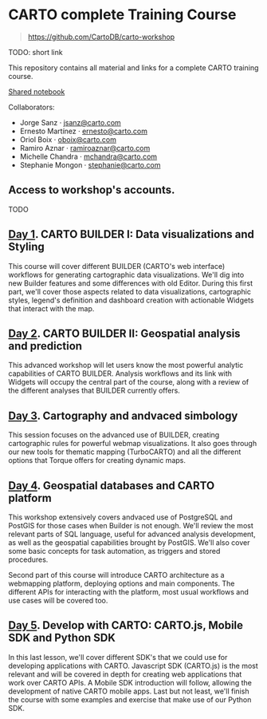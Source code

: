 CARTO complete Training Course
==============================

> https://github.com/CartoDB/carto-workshop 

TODO: short link

This repository contains all material and links for a complete CARTO training course.

[Shared notebook](notas.md)


Collaborators:

* Jorge Sanz · jsanz@carto.com
* Ernesto Martínez · ernesto@carto.com
* Oriol Boix · oboix@carto.com
* Ramiro Aznar · ramiroaznar@carto.com
* Michelle Chandra · mchandra@carto.com
* Stephanie Mongon · stephanie@carto.com

## Access to workshop's accounts. 

TODO


## [Day 1](01-builder-visualization/README.md). CARTO BUILDER I: Data visualizations and Styling

This course will cover different BUILDER (CARTO's web interface) workflows for generating cartographic data visualizations. We'll dig into new Builder features and some differences with old Editor. During this first part, we'll cover those aspects related to data visualizations, cartographic styles, legend's definition and dashboard creation with actionable Widgets that interact with the map. 

## [Day 2](02-builder-analysis/README.md). CARTO BUILDER II: Geospatial analysis and prediction

This advanced workshop will let users know the most powerful analytic capabilities of CARTO BUILDER. Analysis workflows and its link with Widgets will occupy the central part of the course, along with a review of the different analyses that BUILDER currently offers.

## [Day 3](03-cartography/README.md). Cartography and andvaced simbology

This session focuses on the advanced use of BUILDER, creating cartographic rules for powerful webmap visualizations. It also goes through our new tools for thematic mapping (TurboCARTO) and all the different options that Torque offers for creating dynamic maps.

## [Day 4](04-database/README.md). Geospatial databases and CARTO platform

This workshop extensively covers andvaced use of PostgreSQL and PostGIS for those cases when Builder is not enough. We'll review the most relevant parts of SQL language, useful for advanced analysis development, as well as the geospatial capabilities brought by PostGIS. We'll also cover some basic concepts for task automation, as triggers and stored procedures.

Second part of this course will introduce CARTO architecture as a webmapping platform, deploying options and main components. The different APIs for interacting with the platform, most usual workflows and use cases will be covered too.

## [Day 5](05-sdks/README.md). Develop with CARTO: CARTO.js, Mobile SDK and Python SDK

In this last lesson, we'll cover different SDK's that we could use for developing applications with CARTO.
Javascript SDK (CARTO.js) is the most relevant and will be covered in depth for creating web applications that work over CARTO APIs. 
A Mobile SDK introduction will follow, allowing the development of native CARTO mobile apps. 
Last but not least, we'll finish the course with some examples and exercise that make use of our Python SDK.